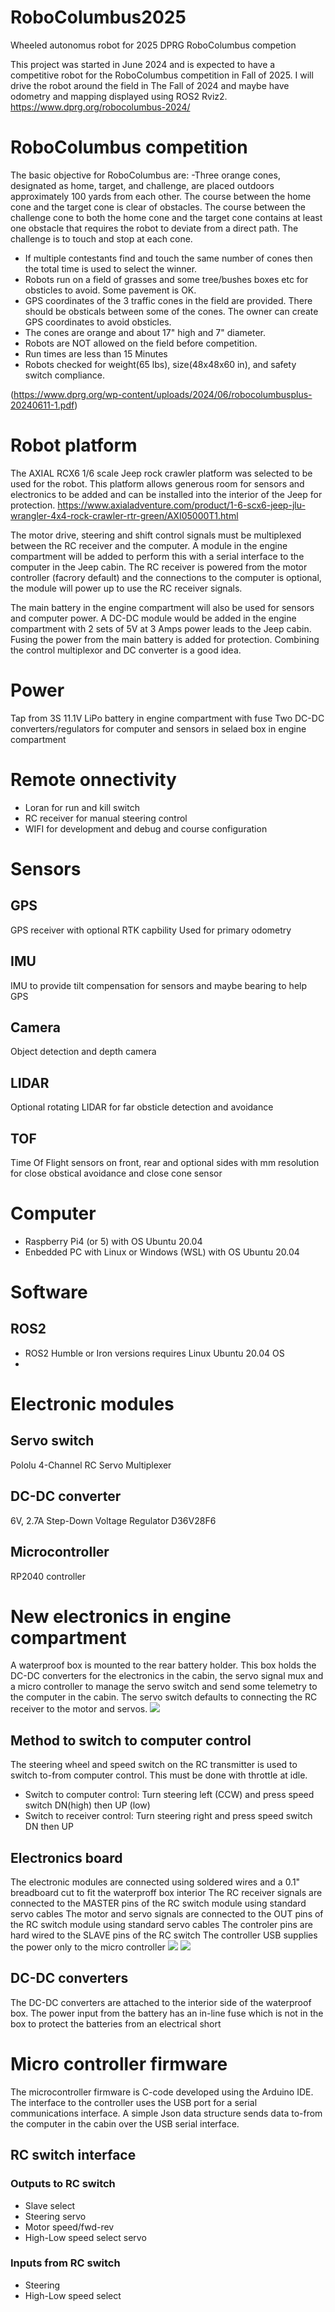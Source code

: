 # RoboColumbus2025
Wheeled autonomus robot for 2025 DPRG RoboColumbus competion

This project was started in June 2024 and is expected to have a competitive robot for the RoboColumbus competition in Fall of 2025. I will drive the robot around the field in The Fall of 2024 and maybe have odometry and mapping displayed using ROS2 Rviz2.
https://www.dprg.org/robocolumbus-2024/

# RoboColumbus competition
The basic objective for RoboColumbus are:
-Three orange cones, designated as home, target, and challenge, are placed
outdoors approximately 100 yards from each other. The course between the home cone and the
target cone is clear of obstacles. The course between the challenge cone to both the home
cone and the target cone contains at least one obstacle that requires the robot to deviate from a
direct path. The challenge is to touch and stop at each cone.
- If multiple contestants find and touch the same number of cones then the total time is used to select the winner.
- Robots run on a field of grasses and some tree/bushes boxes etc for obsticles to avoid. Some pavement is OK.
- GPS coordinates of the 3 traffic cones in the field are provided. There should be obsticals between some of the cones. The owner can create GPS coordinates to avoid obsticles.
- The cones are orange and about 17" high and 7" diameter.
- Robots are NOT allowed on the field before competition.
- Run times are less than 15 Minutes
- Robots checked for weight(65 lbs), size(48x48x60 in), and safety switch compliance.

(https://www.dprg.org/wp-content/uploads/2024/06/robocolumbusplus-20240611-1.pdf)

# Robot platform
The AXIAL RCX6 1/6 scale Jeep rock crawler platform was selected to be used for the robot. This platform allows generous room for sensors and electronics to be added and can be installed into the interior of the Jeep for protection.
https://www.axialadventure.com/product/1-6-scx6-jeep-jlu-wrangler-4x4-rock-crawler-rtr-green/AXI05000T1.html

The motor drive, steering and shift control signals must be multiplexed between the RC receiver and the computer. A module in the engine compartment will be added to perform this with a serial interface to the computer in the Jeep cabin. The RC receiver is powered from the motor controller (facrory default) and the connections to the computer is optional, the module will power up to use the RC receiver signals.

The main battery in the engine compartment will also be used for sensors and computer power. A DC-DC module would be added in the engine compartment with 2 sets of 5V at 3 Amps power leads to the Jeep cabin. Fusing the power from the main battery is added for protection. Combining the control multiplexor and DC converter is a good idea.

# Power
Tap from 3S 11.1V LiPo battery in engine compartment with fuse
Two DC-DC converters/regulators for computer and sensors in selaed box in engine compartment

# Remote onnectivity
- Loran for run and kill switch
- RC receiver for manual steering control
- WIFI for development and debug and course configuration

# Sensors
## GPS
GPS receiver with optional RTK capbility
Used for primary odometry
## IMU
IMU to provide tilt compensation for sensors and maybe bearing to help GPS
## Camera
Object detection and depth camera
## LIDAR
Optional rotating LIDAR for far obsticle detection and avoidance
## TOF
Time Of Flight sensors on front, rear and optional sides with mm resolution for close obstical avoidance and close cone sensor

# Computer 
- Raspberry Pi4 (or 5) with OS Ubuntu 20.04
- Enbedded PC with Linux or Windows (WSL) with OS Ubuntu 20.04
  
# Software
## ROS2
- ROS2 Humble or Iron versions requires Linux Ubuntu 20.04 OS
- 

# Electronic modules
## Servo switch
Pololu 4-Channel RC Servo Multiplexer
## DC-DC converter
6V, 2.7A Step-Down Voltage Regulator D36V28F6
## Microcontroller
RP2040 controller

# New electronics in engine compartment
A waterproof box is mounted to the rear battery holder. This box holds the DC-DC converters for the electronics in the cabin, the servo signal mux and a micro controller to manage the servo switch and send some telemetry to the computer in the cabin. The servo switch defaults to connecting the RC receiver to the motor and servos.
<img src="images/RCX6-engine_compartment_with_new electronics.jpg">

## Method to switch to computer control
The steering wheel and speed switch on the RC transmitter is used to switch to-from computer control. This must be done with throttle at idle.
- Switch to computer control: Turn steering left (CCW) and press speed switch DN(high) then UP (low)
- Switch to receiver control: Turn steering right and press speed switch DN then UP
## Electronics board
The electronic modules are connected using soldered wires and a 0.1" breadboard cut to fit the waterproff box interior
The RC receiver signals are connected to the MASTER pins of the RC switch module using standard servo cables
The motor and servo signals are connected to the OUT pins of the RC switch module using standard servo cables
The controler pins are hard wired to the SLAVE pins of the RC switch
The controller USB supplies the power only to the micro controller
<img src="images/engine_compartment_electronics_module.jpg">
<img src="images/RCX6_engine_electronics_drawing.jpg">
## DC-DC converters
The DC-DC converters are attached to the interior side of the waterproof box. The power input from the battery has an in-line fuse which is not in the box to protect the batteries from an electrical short
# Micro controller firmware
The microcontroller firmware is C-code developed using the Arduino IDE. The interface to the controller uses the USB port for a serial communications interface. A simple Json data structure sends data to-from the computer in the cabin over the USB serial interface.
## RC switch interface
### Outputs to RC switch
- Slave select
- Steering servo
- Motor speed/fwd-rev
- High-Low speed select servo
### Inputs from RC switch
- Steering
- High-Low speed select
